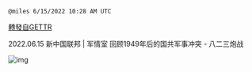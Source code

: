 
`@miles 6/15/2022 10:28 AM UTC`

[轉發自GETTR](https://gettr.com/post/p1eai37adf0)

2022.06.15 新中国联邦 | 军情室 回顾1949年后的国共军事冲突 - 八二三炮战

![img](https://media.gettr.com/group8/origin/2022/06/15/10/eb9f3eea-30fe-005b-1be6-71a544fd487d/6383d6c383a688bc0ce747d8282e44b3.jpeg)
